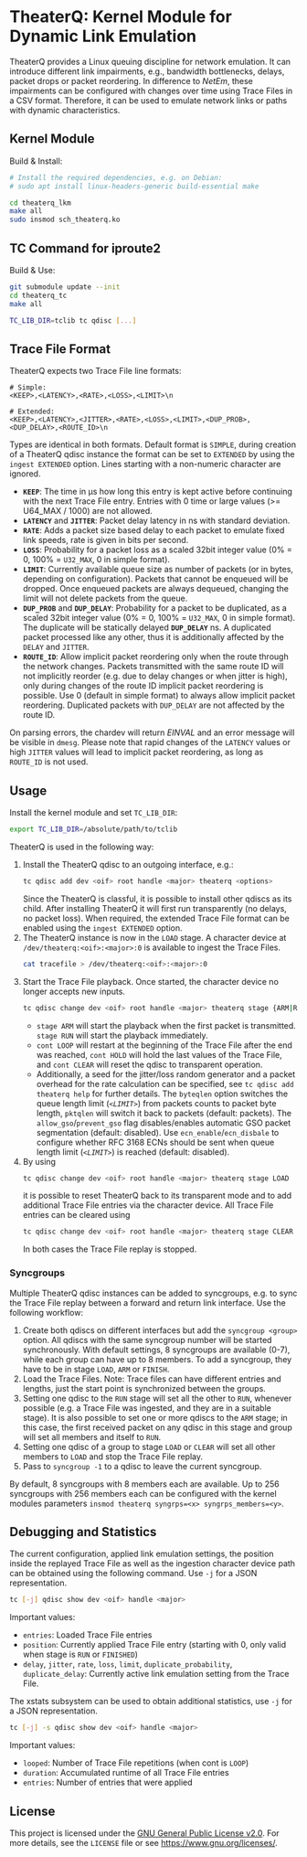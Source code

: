 # TheaterQ: Kernel Module for Dynamic Link Emulation

TheaterQ provides a Linux queuing discipline for network emulation.
It can introduce different link impairments, e.g., bandwidth bottlenecks, delays, packet drops or packet reordering.
In difference to *NetEm*, these impairments can be configured with changes over time using Trace Files in a CSV format.
Therefore, it can be used to emulate network links or paths with dynamic characteristics.

## Kernel Module
Build & Install:
```bash
# Install the required dependencies, e.g. on Debian:
# sudo apt install linux-headers-generic build-essential make

cd theaterq_lkm
make all
sudo insmod sch_theaterq.ko
```

## TC Command for iproute2
Build & Use:
```bash
git submodule update --init
cd theaterq_tc
make all

TC_LIB_DIR=tclib tc qdisc [...]
```

## Trace File Format
TheaterQ expects two Trace File line formats:
```
# Simple:
<KEEP>,<LATENCY>,<RATE>,<LOSS>,<LIMIT>\n

# Extended:
<KEEP>,<LATENCY>,<JITTER>,<RATE>,<LOSS>,<LIMIT>,<DUP_PROB>,<DUP_DELAY>,<ROUTE_ID>\n
```
Types are identical in both formats. 
Default format is `SIMPLE`, during creation of a TheaterQ qdisc instance the format can be set to `EXTENDED` by using the `ingest EXTENDED` option.
Lines starting with a non-numeric character are ignored.

- **`KEEP`**: The time in µs how long this entry is kept active before continuing with the next Trace File entry. Entries with 0 time or large values (>= U64_MAX / 1000) are not allowed.
- **`LATENCY`** and **`JITTER`**: Packet delay latency in ns with standard deviation.
- **`RATE`**: Adds a packet size based delay to each packet to emulate fixed link speeds, rate is given in bits per second.
- **`LOSS`**: Probability for a packet loss as a scaled 32bit integer value (0% = 0, 100% = `U32_MAX`, 0 in simple format).
- **`LIMIT`**: Currently available queue size as number of packets (or in bytes, depending on configuration). Packets that cannot be enqueued will be dropped. Once enqueued packets are always dequeued, changing the limit will not delete packets from the queue.
- **`DUP_PROB`** and **`DUP_DELAY`**: Probability for a packet to be duplicated, as a scaled 32bit integer value (0% = 0, 100% = `U32_MAX`, 0 in simple format). The duplicate will be statically delayed **`DUP_DELAY`** ns. A duplicated packet processed like any other, thus it is additionally affected by the `DELAY` and `JITTER`.
- **`ROUTE_ID`**: Allow implicit packet reordering only when the route through the network changes. Packets transmitted with the same route ID will not implicitly reorder (e.g. due to delay changes or when jitter is high), only during changes of the route ID implicit packet reordering is possible. Use 0 (default in simple format) to always allow implicit packet reordering.
Duplicated packets with `DUP_DELAY` are not affected by the route ID.

On parsing errors, the chardev will return *EINVAL* and an error message will be visible in `dmesg`.
Please note that rapid changes of the `LATENCY` values or high `JITTER` values will lead to implicit packet reordering, as long as `ROUTE_ID` is not used.

## Usage
Install the kernel module and set `TC_LIB_DIR`:
```bash
export TC_LIB_DIR=/absolute/path/to/tclib
```

TheaterQ is used in the following way:

1. Install the TheaterQ qdisc to an outgoing interface, e.g.:
   ```bash
   tc qdisc add dev <oif> root handle <major> theaterq <options>
   ```
   Since the TheaterQ is classful, it is possible to install other qdiscs as its child. After installing TheaterQ it will first run transparently (no delays, no packet loss).
   When required, the extended Trace File format can be enabled using the `ingest EXTENDED` option.
2. The TheaterQ instance is now in the `LOAD` stage. A character device at `/dev/theaterq:<oif>:<major>:0` is available to ingest the Trace Files.
   ```bash
   cat tracefile > /dev/theaterq:<oif>:<major>:0
   ```
3. Start the Trace File playback. Once started, the character device no longer accepts new inputs.
   ```bash
   tc qdisc change dev <oif> root handle <major> theaterq stage {ARM|RUN} cont {LOOP|CLEAR|HOLD}
   ```
   - `stage ARM` will start the playback when the first packet is transmitted. `stage RUN` will start the playback immediately.
   - `cont LOOP` will restart at the beginning of the Trace File after the end was reached, `cont HOLD` will hold the last values of the Trace File, and `cont CLEAR` will reset the qdisc to transparent operation.
   - Additionally, a seed for the jitter/loss random generator and a packet overhead for the rate calculation can be specified, see `tc qdisc add theaterq help` for further details. 
   The `byteqlen` option switches the queue length limit (*`<LIMIT>`*) from packets counts to packet byte length, `pktqlen` will switch it back to packets (default: packets).
   The `allow_gso`/`prevent_gso` flag disables/enables automatic GSO packet segmentation (default: disabled). 
   Use `ecn_enable`/`ecn_disbale` to configure whether RFC 3168 ECNs should be sent when queue length limit (*`<LIMIT>`*) is reached (default: disabled).
4. By using 
   ```bash
   tc qdisc change dev <oif> root handle <major> theaterq stage LOAD
   ```
   it is possible to reset TheaterQ back to its transparent mode and to add additional Trace File entries via the character device. All Trace File entries can be cleared using
   ```bash
   tc qdisc change dev <oif> root handle <major> theaterq stage CLEAR
   ```
   In both cases the Trace File replay is stopped.

### Syncgroups
Multiple TheaterQ qdisc instances can be added to syncgroups, e.g. to sync the Trace File replay between a forward and return link interface. Use the following workflow:
1. Create both qdiscs on different interfaces but add the `syncgroup <group>` option. All qdiscs with the same syncgroup number will be started synchronously. With default settings, 8 syncgroups are available (0-7), while each group can have up to 8 members. To add a syncgroup, they have to be in stage `LOAD`, `ARM` or `FINISH`.
2. Load the Trace Files. Note: Trace files can have different entries and lengths, just the start point is synchronized between the groups.
3. Setting one qdisc to the `RUN` stage will set all the other to `RUN`, whenever possible (e.g. a Trace File was ingested, and they are in a suitable stage).
It is also possible to set one or more qdiscs to the `ARM` stage; in this case, the first received packet on any qdisc in this stage and group will set all members and itself to `RUN`.
4. Setting one qdisc of a group to stage `LOAD` or `CLEAR` will set all other members to `LOAD` and stop the Trace File replay.
5. Pass to `syncgroup -1` to a qdisc to leave the current syncgroup.

By default, 8 syncgroups with 8 members each are available. Up to 256 syncgroups with 256 members each can be configured with the kernel modules parameters `insmod theaterq syngrps=<x> syngrps_members=<y>`.

## Debugging and Statistics

The current configuration, applied link emulation settings, the position inside the replayed Trace File as well as the ingestion character device path can be obtained using the following command. Use `-j` for a JSON representation.
```bash
tc [-j] qdisc show dev <oif> handle <major>
```
Important values:
- `entries`: Loaded Trace File entries
- `position`: Currently applied Trace File entry (starting with 0, only valid when stage is `RUN` or `FINISHED`)
- `delay`, `jitter`, `rate`, `loss`, `limit`, `duplicate_probability`, `duplicate_delay`: Currently active link emulation setting from the Trace File. 

The xstats subsystem can be used to obtain additional statistics, use `-j` for a JSON representation.
```bash
tc [-j] -s qdisc show dev <oif> handle <major>
```
Important values:
- `looped`: Number of Trace File repetitions (when cont is `LOOP`)
- `duration`: Accumulated runtime of all Trace File entries
- `entries`: Number of entries that were applied

## License
This project is licensed under the [GNU General Public License v2.0](LICENSE). For more details, see the `LICENSE` file or see https://www.gnu.org/licenses/.
